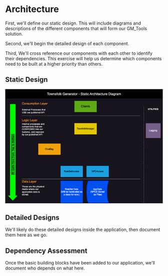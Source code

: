 # Architecture

First, we'll define our static design.  This will include diagrams and descriptions of the different components that will form our GM_Tools solution.

Second, we'll begin the detailed design of each component.

Third, We'll cross reference our components with each other to identify their dependencies.  This exercise will help us determine which components need to be built at a higher priority than others.

## Static Design
![Static Architecture diagram showing the components of our Townsfolk Generator](/doc/images/TownsfolkGen_StaticArch.png)

## Detailed Designs
We'll likely do these detailed designs inside the application, then document them here as we go.

## Dependency Assessment
Once the basic building blocks have been added to our application, we'll document who depends on what here.
